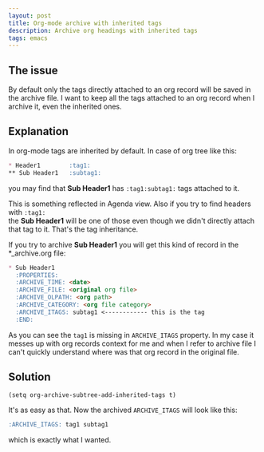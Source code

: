 ```yaml
---
layout: post
title: Org-mode archive with inherited tags
description: Archive org headings with inherited tags
tags: emacs
---
```


## The issue

By default only the tags directly attached to an org record will be saved in the archive file.
I want to keep all the tags attached to an org record when I archive it, even the inherited ones.

## Explanation
In org-mode tags are inherited by default. In case of org tree like this:

```markdown
* Header1        :tag1:
** Sub Header1   :subtag1:
```

you may find that **Sub Header1** has `:tag1:subtag1:` tags attached to it.

This is something reflected in Agenda view.
Also if you try to find headers with `:tag1:` <br/>the **Sub Header1** will be one of those even though
we didn't directly attach that tag to it. That's the tag inheritance.

If you try to archive **Sub Header1** you will get this kind of record in the *_archive.org file:

```markdown
* Sub Header1
  :PROPERTIES:
  :ARCHIVE_TIME: <date>
  :ARCHIVE_FILE: <original org file>
  :ARCHIVE_OLPATH: <org path>
  :ARCHIVE_CATEGORY: <org file category>
  :ARCHIVE_ITAGS: subtag1 <------------ this is the tag
  :END:
```

As you can see the `tag1` is missing in `ARCHIVE_ITAGS` property. In my case it messes up with org records context for me and when I refer to
archive file I can't quickly understand where was that org record in the original file.

## Solution

```emacs-lisp
(setq org-archive-subtree-add-inherited-tags t)
```

It's as easy as that. Now the archived `ARCHIVE_ITAGS` will look like this:

```markdown
:ARCHIVE_ITAGS: tag1 subtag1
```

which is exactly what I wanted.
